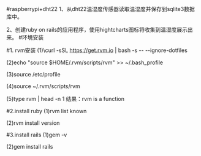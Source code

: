 #raspberrypi+dht22
1、从dht22温湿度传感器读取温湿度并保存到sqlite3数据库中。

2、创建ruby on rails的应用程序，使用hightcharts图标将收集到温湿度展示出来。
#环境安装

#1. rvm安装
(1)\curl -sSL https://get.rvm.io | bash -s -- --ignore-dotfiles

(2)echo "source $HOME/.rvm/scripts/rvm" >> ~/.bash_profile

(3)source /etc/profile

(4)source ~/.rvm/scripts/rvm

(5)type rvm | head -n 1 
   结果：rvm is a function

#2.install ruby 
(1)rvm list known

(2)rvm install version

#3.install rails
(1)gem -v 

(2)gem install rails

